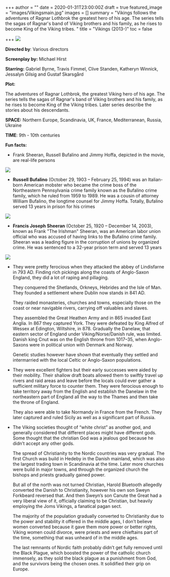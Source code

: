 +++
author = ""
date = 2020-01-31T23:00:00Z
draft = true
featured_image = "images/Vikingsmain.jpg"
images = []
summary = "Vikings follows the adventures of Ragnar Lothbrok the greatest hero of his age. The series tells the sagas of Ragnar's band of Viking brothers and his family, as he rises to become King of the Viking tribes. "
title = "Vikings (2013-)"
toc = false

+++
![](/images/Vikings_small.jpg)

**Directed by**:         Various directors

**Screenplay by:**     Michael Hirst

**Starring:**              Gabriel Byrne, Travis Fimmel, Clive Standen, Katheryn Winnick, Jessalyn Gilsig and Gustaf Skarsgård

**Plot:**

The adventures of Ragnar Lothbrok, the greatest Viking hero of his age. The series tells the sagas of Ragnar's band of Viking brothers and his family, as he rises to become King of the Viking tribes. Later series describe the stories about his descendants.

**SPACE:** Northern Europe, Scandinavia, UK, France, Mediterranean, Russia, Ukraine

**TIME**: 9th - 10th centuries

**Fun facts:**

* Frank Sheeran, Russell Bufalino and Jimmy Hoffa, depicted in the movie, are real-life persons

![](/images/JoePesci-RussellBufalino.jpg)

* **Russell Bufalino** (October 29, 1903 – February 25, 1994) was an Italian-born American mobster who became the crime boss of the Northeastern Pennsylvania crime family known as the Bufalino crime family, which he ruled from 1959 to 1989. He was a cousin of attorney William Bufalino, the longtime counsel for Jimmy Hoffa. Totally, Bufalino served 13 years in prison for his crimes

![](/images/FrankSheeran-RobertDeNiro.jpg)

* **Francis Joseph Sheeran** (October 25, 1920 – December 14, 2003), known as Frank "The Irishman" Sheeran, was an American labor union official who was accused of having links to the Bufalino crime family. Sheeran was a leading figure in the corruption of unions by organized crime. He was sentenced to a 32-year prison term and served 13 years

![](/images/JimmyHoffa-AlPacino.jpg)

* They were pretty ferocious when they attacked the abbey of Lindisfarne in 793 AD. Finding rich pickings along the coasts of Anglo-Saxon England, they did a lot of raping and pillaging.

  They conquered the Shetlands, Orkneys, Hebrides and the Isle of Man. They founded a settlement where Dublin now stands in 841 AD.

  They raided monasteries, churches and towns, especially those on the coast or near navigable rivers, carrying off valuables and slaves.

  They assembled the Great Heathen Army and in 865 invaded East Anglia. In 867 they captured York. They were defeated by King Alfred of Wessex at Edington, Wiltshire, in 878. Gradually the Danelaw, that eastern sector of England under Viking/Norse/Danish rule, was limited.  Danish king Cnut was on the English throne from 1017–35, when Anglo-Saxons were in political union with Denmark and Norway.

  Genetic studies however have shown that eventually they settled and intermarried with the local Celtic or Anglo-Saxon populations.
* They were excellent fighters but their early successes were aided by their mobility. Their shallow draft boats allowed them to swiftly travel up rivers and raid areas and leave before the locals could ever gather a sufficient military force to counter them. They were ferocious enough to take territory away from the English and establish the Danelaw in the northeastern part of England all the way to the Thames and then take the throne of England.

  They also were able to take Normandy in France from the French. They later captured and ruled Sicily as well as a significant part of Russia.
* The Viking societies thought of “white christ” as another god, and generally considered that different places might have different gods. Some thought that the christian God was a jealous god because he didn’t accept any other gods.

  The spread of Christianity to the Nordic countries was very gradual. The first Church was build in Hedeby in the Danish mainland, which was also the largest trading town in Scandinavia at the time. Later more churches were build in major towns, and through the organized church the bishops and priests gradually gained power.

  But all of the north was not turned Christian, Harold Bluetooth allegedly converted the Danish to Christianity, however his own son Sweyn Forkbeard reversed that. And then Sweyn’s son Canute the Great had a very liberal view of it, officially claiming to be Christian, but heavily employing the Joms Vikings, a fanatical pagan sect.

  The majority of the population gradually converted to Christianity due to the power and stability it offered in the middle ages, I don’t believe women converted because it gave them more power or better rights, Viking women could divorce, were priests and were chieftains part of the time, something that was unheard of in the middle ages.

  The last remnants of Nordic faith probably didn’t get fully removed until the Black Plague, which boosted the power of the catholic church immensely, as they sold the black plague as a punishment from God, and the survivors being the chosen ones. It solidified their grip on Europe.